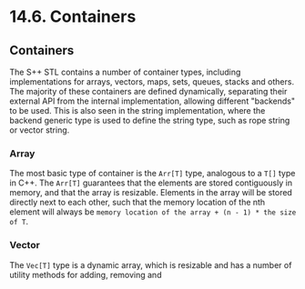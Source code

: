 # 14.6. Containers

<primary-label ref="header-label"/>

<secondary-label ref="doc-wip"/>

## Containers

The S++ STL contains a number of container types, including implementations for arrays, vectors, maps, sets, queues,
stacks and others. The majority of these containers are defined dynamically, separating their external API from the
internal implementation, allowing different "backends" to be used. This is also seen in the string implementation, where
the backend generic type is used to define the string type, such as rope string or vector string.

### Array

The most basic type of container is the `Arr[T]` type, analogous to a `T[]` type in C++. The `Arr[T]` guarantees that
the elements are stored contiguously in memory, and that the array is resizable. Elements in the array will be stored
directly next to each other, such that the memory location of the nth element will always be
`memory location of the array + (n - 1) * the size of T`.

### Vector

The `Vec[T]` type is a dynamic array, which is resizable and has a number of utility methods for adding, removing and
